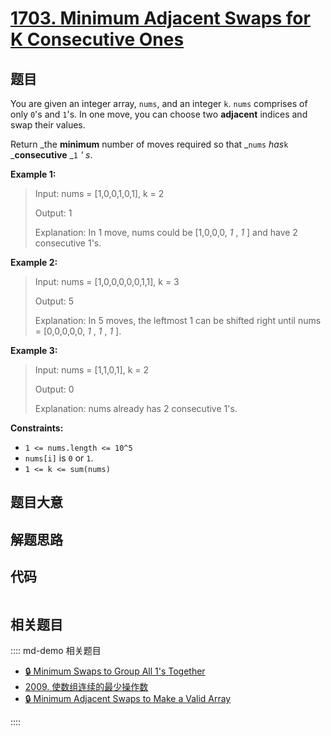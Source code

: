 # [1703. Minimum Adjacent Swaps for K Consecutive Ones](https://leetcode.com/problems/minimum-adjacent-swaps-for-k-consecutive-ones/)

## 题目

You are given an integer array, `nums`, and an integer `k`. `nums` comprises
of only `0`'s and `1`'s. In one move, you can choose two **adjacent** indices
and swap their values.

Return _the **minimum** number of moves required so that _`nums` _has_`k`
_**consecutive** _`1` _' s_.

**Example 1:**

> Input: nums = [1,0,0,1,0,1], k = 2
>
> Output: 1
>
> Explanation: In 1 move, nums could be [1,0,0,0, _1_ , _1_ ] and have 2 consecutive 1's.

**Example 2:**

> Input: nums = [1,0,0,0,0,0,1,1], k = 3
>
> Output: 5
>
> Explanation: In 5 moves, the leftmost 1 can be shifted right until nums = [0,0,0,0,0, _1_ , _1_ , _1_ ].

**Example 3:**

> Input: nums = [1,1,0,1], k = 2
>
> Output: 0
>
> Explanation: nums already has 2 consecutive 1's.

**Constraints:**

- `1 <= nums.length <= 10^5`
- `nums[i]` is `0` or `1`.
- `1 <= k <= sum(nums)`

## 题目大意

## 解题思路

## 代码

```javascript

```

## 相关题目

:::: md-demo 相关题目

- [🔒 Minimum Swaps to Group All 1's Together](https://leetcode.com/problems/minimum-swaps-to-group-all-1s-together)
- [2009. 使数组连续的最少操作数](https://leetcode.com/problems/minimum-number-of-operations-to-make-array-continuous)
- [🔒 Minimum Adjacent Swaps to Make a Valid Array](https://leetcode.com/problems/minimum-adjacent-swaps-to-make-a-valid-array)

::::
